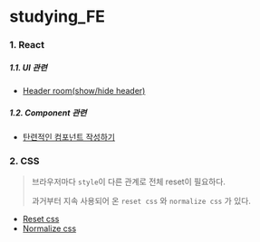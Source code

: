 # studying_FE
### 1. React

##### 1.1. UI 관련

- [Header room(show/hide header)](https://reactjsexample.com/a-react-component-to-hide-show-your-header-on-scroll-2/)

##### 1.2. Component 관련

- [탄련적인 컴포넌트 작성하기](https://medium.com/@Dev_Bono/%ED%83%84%EB%A0%A5%EC%A0%81%EC%9D%B8-%EC%BB%B4%ED%8F%AC%EB%84%8C%ED%8A%B8-%EC%9E%91%EC%84%B1%ED%95%98%EA%B8%B0-3e73c6a4f36)





### 2. CSS

> 브라우저마다 `style`이 다른 관계로 전체 reset이 필요하다.
>
> 과거부터 지속 사용되어 온 `reset css` 와 `normalize css` 가 있다.

- [Reset css](https://meyerweb.com/eric/tools/css/reset/)
- [Normalize css](https://necolas.github.io/normalize.css/)